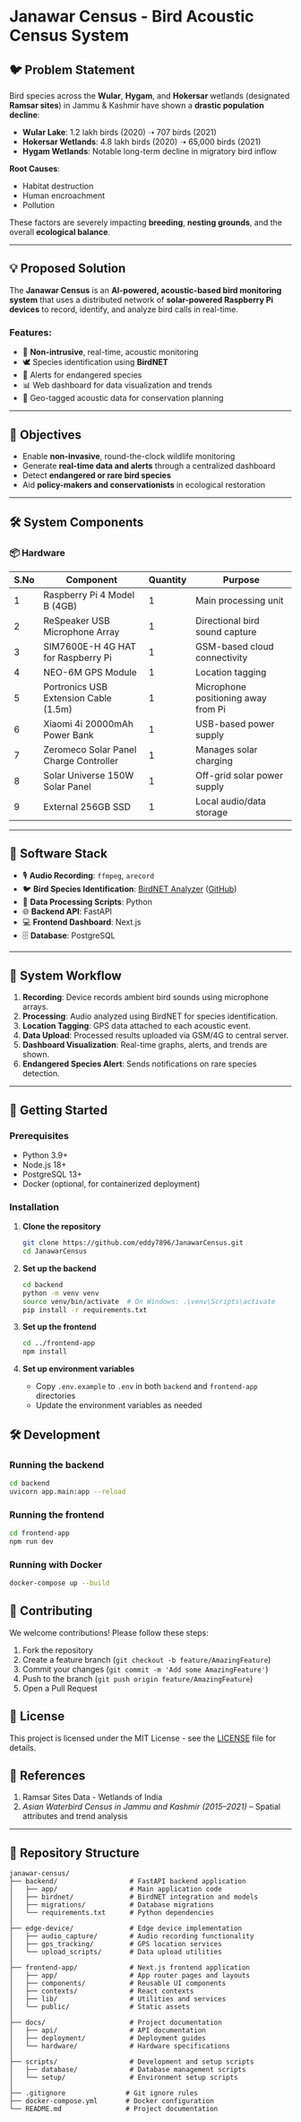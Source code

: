 # Janawar Census - Bird Acoustic Census System

## 🐦 Problem Statement

Bird species across the **Wular**, **Hygam**, and **Hokersar** wetlands (designated **Ramsar sites**) in Jammu & Kashmir have shown a **drastic population decline**:

- **Wular Lake**: 1.2 lakh birds (2020) ➝ 707 birds (2021)
- **Hokersar Wetlands**: 4.8 lakh birds (2020) ➝ 65,000 birds (2021)
- **Hygam Wetlands**: Notable long-term decline in migratory bird inflow

**Root Causes**:
- Habitat destruction
- Human encroachment
- Pollution

These factors are severely impacting **breeding**, **nesting grounds**, and the overall **ecological balance**.

---

## 💡 Proposed Solution

The **Janawar Census** is an **AI-powered, acoustic-based bird monitoring system** that uses a distributed network of **solar-powered Raspberry Pi devices** to record, identify, and analyze bird calls in real-time.

### Features:

- 📡 **Non-intrusive**, real-time, acoustic monitoring
- 🕊️ Species identification using **BirdNET**
- 🔴 Alerts for endangered species
- 📊 Web dashboard for data visualization and trends
- 🧭 Geo-tagged acoustic data for conservation planning

---

## 🎯 Objectives

- Enable **non-invasive**, round-the-clock wildlife monitoring
- Generate **real-time data and alerts** through a centralized dashboard
- Detect **endangered or rare bird species**
- Aid **policy-makers and conservationists** in ecological restoration

---

## 🛠️ System Components

### 📦 Hardware

| S.No | Component                                | Quantity | Purpose                                          |
|------|------------------------------------------|----------|--------------------------------------------------|
| 1    | Raspberry Pi 4 Model B (4GB)             | 1        | Main processing unit                             |
| 2    | ReSpeaker USB Microphone Array           | 1        | Directional bird sound capture                   |
| 3    | SIM7600E-H 4G HAT for Raspberry Pi       | 1        | GSM-based cloud connectivity                     |
| 4    | NEO-6M GPS Module                        | 1        | Location tagging                                 |
| 5    | Portronics USB Extension Cable (1.5m)    | 1        | Microphone positioning away from Pi              |
| 6    | Xiaomi 4i 20000mAh Power Bank            | 1        | USB-based power supply                           |
| 7    | Zeromeco Solar Panel Charge Controller   | 1        | Manages solar charging                           |
| 8    | Solar Universe 150W Solar Panel          | 1        | Off-grid solar power supply                      |
| 9    | External 256GB SSD                       | 1        | Local audio/data storage                         |

---

## 🧩 Software Stack

- 🎙️ **Audio Recording**: `ffmpeg`, `arecord`
- 🐦 **Bird Species Identification**: [BirdNET Analyzer](https://birdnet.cornell.edu/) ([GitHub](https://github.com/birdnet-team/BirdNET-Analyzer))
- 🐍 **Data Processing Scripts**: Python
- 🌐 **Backend API**: FastAPI
- 💻 **Frontend Dashboard**: Next.js
- 🗄️ **Database**: PostgreSQL

---

## 🔄 System Workflow

1. **Recording**: Device records ambient bird sounds using microphone arrays.
2. **Processing**: Audio analyzed using BirdNET for species identification.
3. **Location Tagging**: GPS data attached to each acoustic event.
4. **Data Upload**: Processed results uploaded via GSM/4G to central server.
5. **Dashboard Visualization**: Real-time graphs, alerts, and trends are shown.
6. **Endangered Species Alert**: Sends notifications on rare species detection.

---

## 🚀 Getting Started

### Prerequisites

- Python 3.9+
- Node.js 18+
- PostgreSQL 13+
- Docker (optional, for containerized deployment)

### Installation

1. **Clone the repository**
   ```bash
   git clone https://github.com/eddy7896/JanawarCensus.git
   cd JanawarCensus
   ```

2. **Set up the backend**
   ```bash
   cd backend
   python -m venv venv
   source venv/bin/activate  # On Windows: .\venv\Scripts\activate
   pip install -r requirements.txt
   ```

3. **Set up the frontend**
   ```bash
   cd ../frontend-app
   npm install
   ```

4. **Set up environment variables**
   - Copy `.env.example` to `.env` in both `backend` and `frontend-app` directories
   - Update the environment variables as needed

## 🛠 Development

### Running the backend
```bash
cd backend
uvicorn app.main:app --reload
```

### Running the frontend
```bash
cd frontend-app
npm run dev
```

### Running with Docker
```bash
docker-compose up --build
```

## 🤝 Contributing

We welcome contributions! Please follow these steps:

1. Fork the repository
2. Create a feature branch (`git checkout -b feature/AmazingFeature`)
3. Commit your changes (`git commit -m 'Add some AmazingFeature'`)
4. Push to the branch (`git push origin feature/AmazingFeature`)
5. Open a Pull Request

## 📝 License

This project is licensed under the MIT License - see the [LICENSE](LICENSE) file for details.

## 📌 References

1. Ramsar Sites Data - Wetlands of India
2. *Asian Waterbird Census in Jammu and Kashmir (2015–2021)* – Spatial attributes and trend analysis

---

## 📂 Repository Structure

```
janawar-census/
├── backend/                  # FastAPI backend application
│   ├── app/                  # Main application code
│   ├── birdnet/              # BirdNET integration and models
│   ├── migrations/           # Database migrations
│   └── requirements.txt      # Python dependencies
│
├── edge-device/              # Edge device implementation
│   ├── audio_capture/        # Audio recording functionality
│   ├── gps_tracking/         # GPS location services
│   └── upload_scripts/       # Data upload utilities
│
├── frontend-app/             # Next.js frontend application
│   ├── app/                  # App router pages and layouts
│   ├── components/           # Reusable UI components
│   ├── contexts/             # React contexts
│   ├── lib/                  # Utilities and services
│   └── public/               # Static assets
│
├── docs/                     # Project documentation
│   ├── api/                  # API documentation
│   ├── deployment/           # Deployment guides
│   └── hardware/             # Hardware specifications
│
├── scripts/                  # Development and setup scripts
│   ├── database/             # Database management scripts
│   └── setup/                # Environment setup scripts
│
├── .gitignore               # Git ignore rules
├── docker-compose.yml       # Docker configuration
└── README.md                # Project documentation
```
